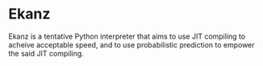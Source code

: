 # Ekanz

Ekanz is a tentative Python interpreter that aims to use JIT compiling to acheive acceptable speed, and to use probabilistic prediction to empower the said JIT compiling.

